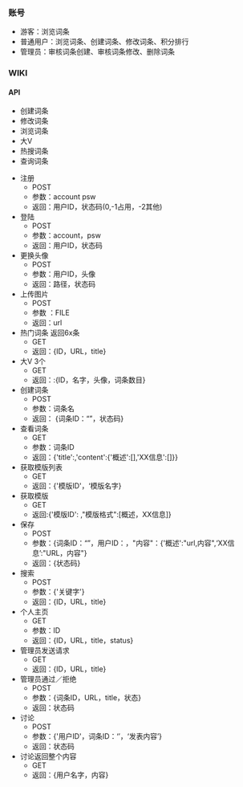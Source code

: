 ### 账号
- 游客：浏览词条
- 普通用户：浏览词条、创建词条、修改词条、积分排行
- 管理员：审核词条创建、审核词条修改、删除词条


### WIKI

#### API
- 创建词条
- 修改词条
- 浏览词条
- 大V
- 热搜词条
- 查询词条



* 注册
  * POST
  * 参数：account psw
  * 返回：用户ID，状态码(0,-1占用，-2其他)
* 登陆
  * POST
  * 参数：account，psw
  * 返回：用户ID，状态码
* 更换头像
  * POST
  * 参数：用户ID，头像
  * 返回：路径，状态码
* 上传图片
  * POST
  * 参数 ：FILE
  * 返回：url
* 热门词条 返回6x条
  * GET
  * 返回：{ID，URL，title}
* 大V 3个
  * GET
  * 返回：:{ID，名字，头像，词条数目}
* 创建词条
  * POST 
  * 参数：词条名
  * 返回： {词条ID：“”，状态码}
* 查看词条
  * GET
  * 参数：词条ID
  * 返回：{'title':,'content':{'概述':[],'XX信息':[]}}
* 获取模版列表
  * GET
  * 返回：{'模版ID'，‘模版名字}
* 获取模版
  * GET
  * 返回:{'模版ID': ,"模版格式":[概述，XX信息]}
* 保存
  * POST
  * 参数：{词条ID：“”，用户ID：，"内容"：{'概述':"url,内容",‘XX信息’:"URL，内容"}
  * 返回：{状态码}
* 搜索
  * POST
  * 参数：{'关键字'}
  * 返回：{ID，URL，title}
* 个人主页
  * GET
  * 参数：ID
  * 返回：{ID，URL，title，status}
* 管理员发送请求
  * GET
  * 返回：{ID，URL，title}
* 管理员通过／拒绝
  * POST
  * 参数：{词条ID，URL，title，状态}
  * 返回：状态码
* 讨论
  * POST
  * 参数：{'用户ID'，词条ID：‘’，‘发表内容’}
  * 返回：状态码
* 讨论返回整个内容
  * GET
  * 返回：{用户名字，内容}